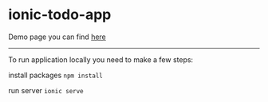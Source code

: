 # ionic-todo-app
Demo page you can find [here](https://todo-example-d255c.web.app/)

***

To run application locally you need to make a few steps:

install packages
 ```npm install```

run server
  ```ionic serve```


